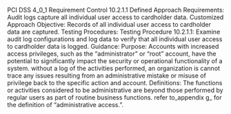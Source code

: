 PCI DSS 4_0_1 Requirement Control 10.2.1.1 Defined Approach Requirements: Audit logs capture all individual user access to cardholder data. Customized Approach Objective: Records of all individual user access to cardholder data are captured. Testing Procedures: Testing Procedure 10.2.1.1: Examine audit log configurations and log data to verify that all individual user access to cardholder data is logged. Guidance: Purpose: Accounts with increased access privileges, such as the “administrator” or “root” account, have the potential to significantly impact the security or operational functionality of a system. without a log of the activities performed, an organization is cannot trace any issues resulting from an administrative mistake or misuse of privilege back to the specific action and account. Definitions: The functions or activities considered to be administrative are beyond those performed by regular users as part of routine business functions. refer to_appendix g_ for the definition of “administrative access.”.